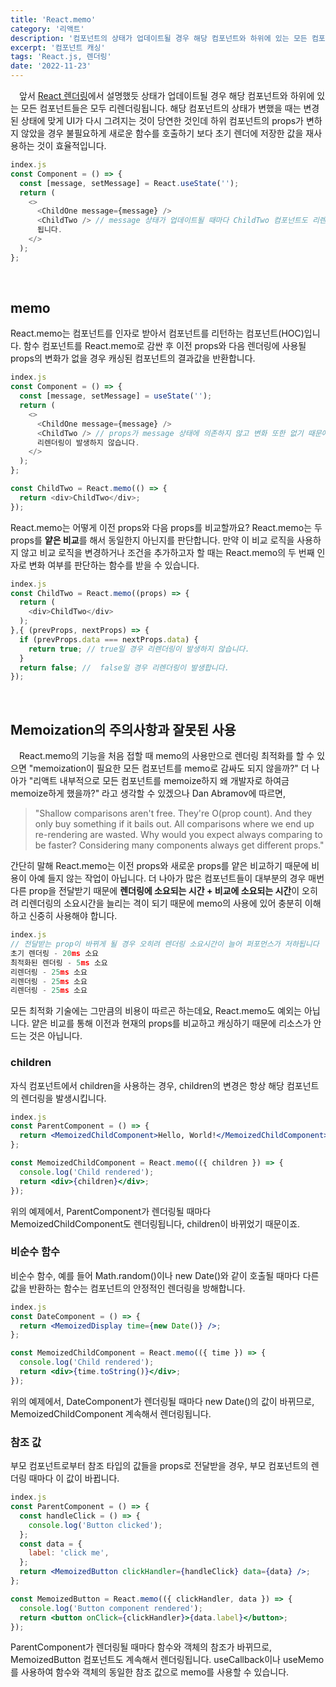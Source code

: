 ```yaml
---
title: 'React.memo'
category: '리액트'
description: '컴포넌트의 상태가 업데이트될 경우 해당 컴포넌트와 하위에 있는 모든 컴포넌트들은 모두 리렌더링됩니다. 해당 컴포넌트의 상태가 변했을 때는 변경된 상태에 맞게 UI가 다시 그려지는 것이 당연한 것인데 하위 컴포넌트의 props가 변하지 않았을 경우 불필요하게 새로운 함수를 호출하기 보다 초기 렌더링에서 저장한 값을 재사용하는 것이 효율적입니다.'
excerpt: '컴포넌트 캐싱'
tags: 'React.js, 렌더링'
date: '2022-11-23'
---
```


&emsp;앞서 <a href="https://www.moonkorea.dev/React-%EB%A0%8C%EB%8D%94%EB%A7%81-%EB%B0%8F-%EC%B5%9C%EC%A0%81%ED%99%94-(1)" target=”_blank”>React 렌더링</a>에서 설명했듯 상태가 업데이트될 경우 해당 컴포넌트와 하위에 있는 모든 컴포넌트들은 모두 리렌더링됩니다. 해당 컴포넌트의 상태가 변했을 때는 변경된 상태에 맞게 UI가 다시 그려지는 것이 당연한 것인데 하위 컴포넌트의 props가 변하지 않았을 경우 불필요하게 새로운 함수를 호출하기 보다 초기 렌더에 저장한 값을 재사용하는 것이 효율적입니다.

```js
index.js
const Component = () => {
  const [message, setMessage] = React.useState('');
  return (
    <>
      <ChildOne message={message} />
      <ChildTwo /> // message 상태가 업데이트될 때마다 ChildTwo 컴포넌트도 리렌더링
      됩니다.
    </>
  );
};
```

<br>

## memo

React.memo는 컴포넌트를 인자로 받아서 컴포넌트를 리턴하는 컴포넌트(HOC)입니다. 함수 컴포넌트를 React.memo로 감싼 후 이전 props와 다음 렌더링에 사용될 props의 변화가 없을 경우 캐싱된 컴포넌트의 결과값을 반환합니다.

```js
index.js
const Component = () => {
  const [message, setMessage] = useState('');
  return (
    <>
      <ChildOne message={message} />
      <ChildTwo /> // props가 message 상태에 의존하지 않고 변화 또한 없기 때문에
      리렌더링이 발생하지 않습니다.
    </>
  );
};

const ChildTwo = React.memo(() => {
  return <div>ChildTwo</div>;
});
```

React.memo는 어떻게 이전 props와 다음 props를 비교할까요? React.memo는 두 props를 <b>얕은 비교</b>를 해서 동일한지 아닌지를 판단합니다. 만약 이 비교 로직을 사용하지 않고 비교 로직을 변경하거나 조건을 추가하고자 할 때는 React.memo의 두 번째 인자로 변화 여부를 판단하는 함수를 받을 수 있습니다.

```js
index.js
const ChildTwo = React.memo((props) => {
  return (
    <div>ChildTwo</div>
  );
},{ (prevProps, nextProps) => {
  if (prevProps.data === nextProps.data) {
    return true; // true일 경우 리렌더링이 발생하지 않습니다.
  }
  return false; //  false일 경우 리렌더링이 발생합니다.
});
```

</br>

## Memoization의 주의사항과 잘못된 사용

&emsp;React.memo의 기능을 처음 접할 때 memo의 사용만으로 렌더링 최적화를 할 수 있으면 "memoization이 필요한 모든 컴포넌트를 memo로 감싸도 되지 않을까?" 더 나아가 "리액트 내부적으로 모든 컴포넌트를 memoize하지 왜 개발자로 하여금 memoize하게 했을까?" 라고 생각할 수 있겠으나 Dan Abramov에 따르면,

> "Shallow comparisons aren't free. They're O(prop count). And they only buy something if it bails out.
> All comparisons where we end up re-rendering are wasted. Why would you expect always comparing to be faster? Considering many components always get different props."

간단히 말해 React.memo는 이전 props와 새로운 props를 얕은 비교하기 때문에 비용이 아예 들지 않는 작업이 아닙니다. 더 나아가 많은 컴포넌트들이 대부분의 경우 매번 다른 prop을 전달받기 때문에 <b>렌더링에 소요되는 시간 + 비교에 소요되는 시간</b>이 오히려 리렌더링의 소요시간을 늘리는 격이 되기 때문에 memo의 사용에 있어 충분히 이해하고 신중히 사용해야 합니다.

```js
index.js
// 전달받는 prop이 바뀌게 될 경우 오히려 렌더링 소요시간이 늘어 퍼포먼스가 저하됩니다
초기 렌더링 - 20ms 소요
최적화된 렌더링 - 5ms 소요
리렌더링 - 25ms 소요
리렌더링 - 25ms 소요
리렌더링 - 25ms 소요
```

모든 최적화 기술에는 그만큼의 비용이 따르곤 하는데요, React.memo도 예외는 아닙니다. 얕은 비교를 통해 이전과 현재의 props를 비교하고 캐싱하기 때문에 리소스가 안 드는 것은 아닙니다.

### children

자식 컴포넌트에서 children을 사용하는 경우, children의 변경은 항상 해당 컴포넌트의 렌더링을 발생시킵니다.

```jsx
index.js
const ParentComponent = () => {
  return <MemoizedChildComponent>Hello, World!</MemoizedChildComponent>;
};

const MemoizedChildComponent = React.memo(({ children }) => {
  console.log('Child rendered');
  return <div>{children}</div>;
});
```

위의 예제에서, ParentComponent가 렌더링될 때마다 MemoizedChildComponent도 렌더링됩니다, children이 바뀌었기 때문이죠.

### 비순수 함수

비순수 함수, 예를 들어 Math.random()이나 new Date()와 같이 호출될 때마다 다른 값을 반환하는 함수는 컴포넌트의 안정적인 렌더링을 방해합니다.

```jsx
index.js
const DateComponent = () => {
  return <MemoizedDisplay time={new Date()} />;
};

const MemoizedChildComponent = React.memo(({ time }) => {
  console.log('Child rendered');
  return <div>{time.toString()}</div>;
});
```

위의 예제에서, DateComponent가 렌더링될 때마다 new Date()의 값이 바뀌므로, MemoizedChildComponent 계속해서 렌더링됩니다.

### 참조 값

부모 컴포넌트로부터 참조 타입의 값들을 props로 전달받을 경우, 부모 컴포넌트의 렌더링 때마다 이 값이 바뀝니다.

```jsx
index.js
const ParentComponent = () => {
  const handleClick = () => {
    console.log('Button clicked');
  };
  const data = {
    label: 'click me',
  };
  return <MemoizedButton clickHandler={handleClick} data={data} />;
};

const MemoizedButton = React.memo(({ clickHandler, data }) => {
  console.log('Button component rendered');
  return <button onClick={clickHandler}>{data.label}</button>;
});
```

ParentComponent가 렌더링될 때마다 함수와 객체의 참조가 바뀌므로, MemoizedButton 컴포넌트도 계속해서 렌더링됩니다. useCallback이나 useMemo를 사용하여 함수와 객체의 동일한 참조 값으로 memo를 사용할 수 있습니다.
